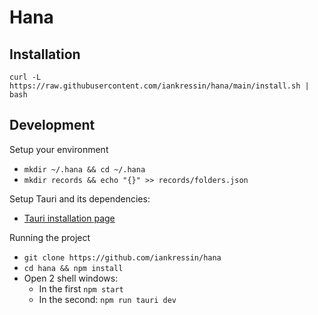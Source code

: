 # Hana

## Installation
`curl -L https://raw.githubusercontent.com/iankressin/hana/main/install.sh | bash`


## Development

Setup your environment
- `mkdir ~/.hana && cd ~/.hana`
- `mkdir records && echo "{}" >> records/folders.json`

Setup Tauri and its dependencies:
- [Tauri installation page](https://tauri.studio/en/docs/getting-started/setup-linux)

Running the project
- `git clone https://github.com/iankressin/hana`
- `cd hana && npm install`
- Open 2 shell windows:
  - In the first `npm start`
  - In the second: `npm run tauri dev`
